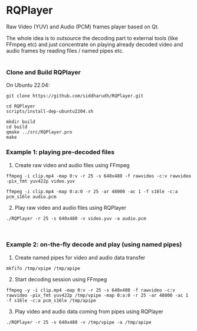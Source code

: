 # RQPlayer

Raw Video (YUV) and Audio (PCM) frames player based on Qt.

The whole idea is to outsource the decoding part to external tools (like FFmpeg etc) and just concentrate on playing already decoded video and audio frames by reading files / named pipes etc.
<br/>
<br/>

### Clone and Build RQPlayer 

On Ubuntu 22.04:
```
git clone https://github.com/siddharudh/RQPlayer.git

cd RQPlayer
scripts/install-dep-ubuntu2204.sh

mkdir build
cd build
qmake ../src/RQPlayer.pro
make
```

### Example 1: playing pre-decoded files

1) Create raw video and audio files using FFmpeg

```
ffmpeg -i clip.mp4 -map 0:v -r 25 -s 640x480 -f rawvideo -c:v rawvideo -pix_fmt yuv422p video.yuv

ffmpeg -i clip.mp4 -map 0:a:0 -r 25 -ar 48000 -ac 1 -f s16le -c:a pcm_s16le audio.pcm
```
2) Play raw video and audio files using RQPlayer
```
./RQPlayer -r 25 -s 640x480 -v video.yuv -a audio.pcm
```
<br/>

### Example 2: on-the-fly decode and play (using named pipes)

1) Create named pipes for video and audio data transfer
```
mkfifo /tmp/vpipe /tmp/apipe
```

2) Start decoding session using FFmpeg

```
ffmpeg -y -i clip.mp4 -map 0:v -r 25 -s 640x480 -f rawvideo -c:v rawvideo -pix_fmt yuv422p /tmp/vpipe -map 0:a:0 -r 25 -ar 48000 -ac 1 -f s16le -c:a pcm_s16le /tmp/apipe
```

3) Play video and audio data coming from pipes using RQPlayer
```
./RQPlayer -r 25 -s 640x480 -v /tmp/vpipe -a /tmp/apipe
```
